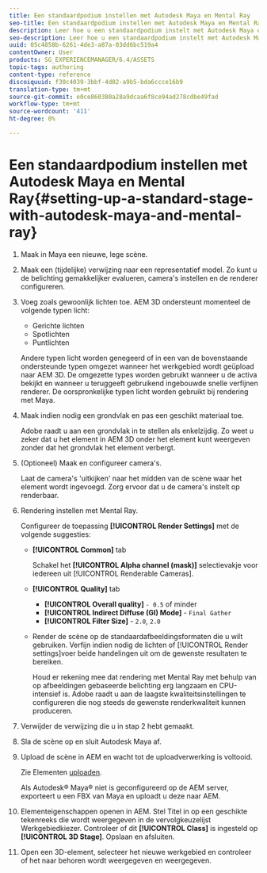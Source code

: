 ```yaml
---
title: Een standaardpodium instellen met Autodesk Maya en Mental Ray
seo-title: Een standaardpodium instellen met Autodesk Maya en Mental Ray
description: Leer hoe u een standaardpodium instelt met Autodesk Maya en Mental Ray.
seo-description: Leer hoe u een standaardpodium instelt met Autodesk Maya en Mental Ray.
uuid: 05c4858b-6261-4de3-a87a-03dd6bc519a4
contentOwner: User
products: SG_EXPERIENCEMANAGER/6.4/ASSETS
topic-tags: authoring
content-type: reference
discoiquuid: f30c4039-3bbf-4d02-a9b5-bda6ccce16b9
translation-type: tm+mt
source-git-commit: e0ce860380a28a9dcaa6f8ce94ad278cdbe49fad
workflow-type: tm+mt
source-wordcount: '411'
ht-degree: 0%

---
```



# Een standaardpodium instellen met Autodesk Maya en Mental Ray{#setting-up-a-standard-stage-with-autodesk-maya-and-mental-ray}

1. Maak in Maya een nieuwe, lege scène.
1. Maak een (tijdelijke) verwijzing naar een representatief model. Zo kunt u de belichting gemakkelijker evalueren, camera&#39;s instellen en de renderer configureren.

1. Voeg zoals gewoonlijk lichten toe. AEM 3D ondersteunt momenteel de volgende typen licht:

   * Gerichte lichten
   * Spotlichten
   * Puntlichten

   Andere typen licht worden genegeerd of in een van de bovenstaande ondersteunde typen omgezet wanneer het werkgebied wordt geüpload naar AEM 3D. De omgezette types worden gebruikt wanneer u de activa bekijkt en wanneer u teruggeeft gebruikend ingebouwde snelle verfijnen renderer. De oorspronkelijke typen licht worden gebruikt bij rendering met Maya.

1. Maak indien nodig een grondvlak en pas een geschikt materiaal toe.

   Adobe raadt u aan een grondvlak in te stellen als enkelzijdig. Zo weet u zeker dat u het element in AEM 3D onder het element kunt weergeven zonder dat het grondvlak het element verbergt.

1. (Optioneel) Maak en configureer camera&#39;s.

   Laat de camera&#39;s &#39;uitkijken&#39; naar het midden van de scène waar het element wordt ingevoegd. Zorg ervoor dat u de camera&#39;s instelt op renderbaar.

1. Rendering instellen met Mental Ray.

   Configureer de toepassing **[!UICONTROL Render Settings]** met de volgende suggesties:

   * **[!UICONTROL Common]** tab

      Schakel het **[!UICONTROL Alpha channel (mask)]** selectievakje voor iedereen uit [!UICONTROL Renderable Cameras].

   * **[!UICONTROL Quality]** tab

      * **[!UICONTROL Overall quality]** `- 0.5` of minder
      * **[!UICONTROL Indirect Diffuse (GI) Mode]** - `Final Gather`
      * **[!UICONTROL Filter Size]** - `2.0`, `2.0`
   * Render de scène op de standaardafbeeldingsformaten die u wilt gebruiken. Verfijn indien nodig de lichten of [!UICONTROL Render settings]voer beide handelingen uit om de gewenste resultaten te bereiken.

      Houd er rekening mee dat rendering met Mental Ray met behulp van op afbeeldingen gebaseerde belichting erg langzaam en CPU-intensief is. Adobe raadt u aan de laagste kwaliteitsinstellingen te configureren die nog steeds de gewenste renderkwaliteit kunnen produceren.


1. Verwijder de verwijzing die u in stap 2 hebt gemaakt.
1. Sla de scène op en sluit Autodesk Maya af.
1. Upload de scène in AEM en wacht tot de uploadverwerking is voltooid.

   Zie Elementen [uploaden](/help/assets/managing-assets-touch-ui.md#uploading-assets).

   Als Autodesk® Maya® niet is geconfigureerd op de AEM server, exporteert u een FBX van Maya en uploadt u deze naar AEM.

1. Elementeigenschappen openen in AEM. Stel Titel in op een geschikte tekenreeks die wordt weergegeven in de vervolgkeuzelijst Werkgebiedkiezer. Controleer of dit **[!UICONTROL Class]** is ingesteld op **[!UICONTROL 3D Stage]**. Opslaan en afsluiten.
1. Open een 3D-element, selecteer het nieuwe werkgebied en controleer of het naar behoren wordt weergegeven en weergegeven.


